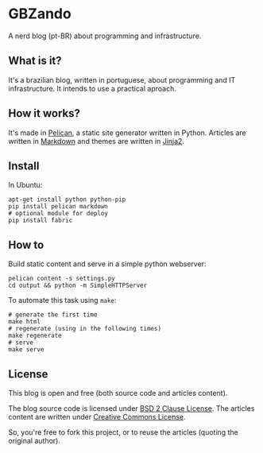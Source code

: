 GBZando
=======

A nerd blog (pt-BR) about programming and infrastructure.


What is it?
-----------

It's a brazilian blog, written in portuguese, about programming and IT infrastructure. It intends to use a practical aproach.


How it works?
-------------

It's made in [Pelican](https://github.com/getpelican/pelican/), a static site generator written in Python. Articles are written in [Markdown](http://daringfireball.net/projects/markdown/) and themes are written in [Jinja2](http://jinja.pocoo.org).


Install
-------

In Ubuntu:

    apt-get install python python-pip
    pip install pelican markdown
    # optional module for deploy
    pip install fabric


How to
------

Build static content and serve in a simple python webserver:

    pelican content -s settings.py
    cd output && python -m SimpleHTTPServer

To automate this task using `make`:

    # generate the first time
    make html
    # regenerate (using in the following times)
    make regenerate
    # serve
    make serve

License
-------

This blog is open and free (both source code and articles content).

The blog source code is licensed under [BSD 2 Clause License](LICENSE). The articles content are written under [Creative Commons License](LICENSE).

So, you're free to fork this project, or to reuse the articles (quoting the original author).
